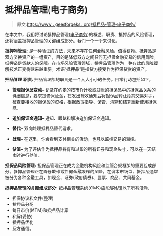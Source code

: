 # 抵押品管理(电子商务)

> 原文:[https://www . geesforgeks . org/抵押品-管理-电子商务/](https://www.geeksforgeeks.org/collateral-management-e-commerce/)

在本文中，我们将讨论抵押品管理([电子商务](https://www.geeksforgeeks.org/e-commerce/))的概述、职责、抵押品的风险管理，还将涵盖抵押品管理的关键组成部分。我们一个一个来讨论。

**抵押物管理:**
是一种验证的方法，未来不存在任何金融风险，值得信赖。抵押品是双方交换资产的一组资产，目的是降低双方之间任何无担保金融交易的信用风险。抵押品是贷款人的保障。在市场风险管理领域，抵押品管理作为一种有效的风险缓解技术正变得越来越重要。术语“抵押品”是指贷方接受作为担保贷款的资产。

**押品管理** **职责:**
押品管理部的职责是一个大大小小的任务。日常行动包括如下。

*   **管理担保品变动–**
    记录在约定的按市价计收或过账的担保品中的担保品关系的详细信息，要求提供保证金，在发出有效通知后将担保品转让给其交易对手，检查要接收的担保品的资格，根据政策指导、保管、清算和结算重新使用担保品。

*   **追加保证金通知–**
    通知、跟踪和解决追加保证金通知。

*   **替代–**
    双向处理抵押品替代请求。

*   **处理–**
    在这里，你会看到支付相关的活动，也可以监控交易的监控。

*   **估值–**
    为了评估作为抵押品持有和过账的所有证券和现金头寸，可以在一天结束时进行估值。

**担保品风险管理:**
担保品管理正在成为金融机构风险和监管合规框架的重要组成部分。抵押品管理正在降低欺诈或任何金融欺诈的风险。在资本市场中，抵押品通常被分为各种金融工具，如现金、证券(政府债券)、股票、商品、共同基金。

**抵押品管理的关键组成部分:**
抵押品管理系统(CMS)应能够处理以下所有活动。

*   担保协议和文件(整理)
*   抵押品分配
*   每日市价(MTM)和抵押品计算
*   和解(妥协)
*   抵押品优化
*   反方通信。